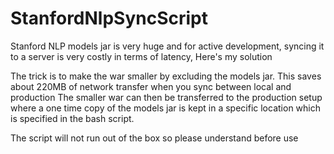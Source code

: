 # StanfordNlpSyncScript
Stanford NLP models jar is very huge and for active development, syncing it to a server is very costly in terms of latency, Here's my solution

The trick is to make the war smaller by excluding the models jar. This saves about 220MB of network transfer when you sync between local and production
The smaller war can then be transferred to the production setup where a one time copy of the models jar is kept in a specific location which is specified in the bash script.

The script will not run out of the box so please understand before use